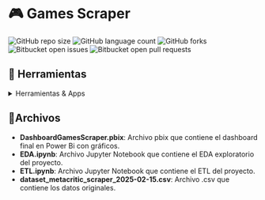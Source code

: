 # 🎮 Games Scraper

![GitHub repo size](https://img.shields.io/github/repo-size/nikuvi/Games-Scraper?style=for-the-badge)
![GitHub language count](https://img.shields.io/github/languages/count/nikuvi/Games-Scraper?style=for-the-badge)
![GitHub forks](https://img.shields.io/github/forks/nikuvi/Games-Scraper?style=for-the-badge)
![Bitbucket open issues](https://img.shields.io/bitbucket/issues/nikuvi/Games-Scraper?style=for-the-badge)
![Bitbucket open pull requests](https://img.shields.io/bitbucket/pr-raw/nikuvi/Games-Scraper?style=for-the-badge)

> 

<!-- TechStack -->
## :space_invader: Herramientas

<details>
  <summary>Herramientas & Apps</summary>
  <ul>
    <img src="https://img.shields.io/badge/power_bi-F2C811?style=for-the-badge&logo=powerbi&logoColor=black"><a href="https://app.powerbi.com/"></a>
    <img src="https://img.shields.io/badge/python-ADD8E6?style=for-the-badge&logo=python&logoColor=black"><a href="https://www.python.org/"></a>
  </ul>
</details>

## 📁Archivos

- **DashboardGamesScraper.pbix**: Archivo pbix que contiene el dashboard final en Power Bi con gráficos.
- **EDA.ipynb**: Archivo Jupyter Notebook que contiene el EDA exploratorio del proyecto.
- **ETL.ipynb**: Archivo Jupyter Notebook que contiene el ETL del proyecto.
- **dataset_metacritic_scraper_2025-02-15.csv**: Archivo .csv que contiene los datos originales.
